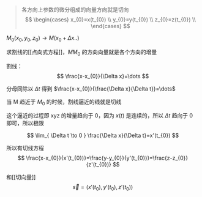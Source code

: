 > 各方向上参数的微分组成的向量方向就是切向
$$
\begin{cases}
x_{0}=x(t_{0}) \\
y_{0}=y(t_{0}) \\
z_{0}=z(t_{0}) \\
\end{cases}
$$

$M_{0}(x_{0},y_{0},z_{0}) \to M(x_{0}+\Delta {x}..)$

求割线的[[点向式方程]]，$MM_{0}$ 的方向向量就是各个方向的增量

割线：
$$
\frac{x-x_{0}}{\Delta x}=\dots
$$

分母同除以 $\Delta t$ 得到 $\frac{x-x_{0}}{\frac{\Delta x}{\Delta t}}=\dots$

当 M 趋近于 $M_{0}$ 的时候，割线逼近的线就是切线

这个逼近的过程即 xyz 的增量趋向于 0，因为 $x(t)$ 是连续的，所以 $\Delta t$ 趋向于 0 即可，所以极限

$$
\lim_{ \Delta t \to 0 } \frac{\Delta x}{\Delta t}=x'(t_{0})
$$

所以有切线方程
$$
\frac{x-x_{0}}{x'(t_{0})}=\frac{y-y_{0}}{y'(t_{0})}=\frac{z-z_{0}}{z'(t_{0})}
$$

和[[切向量]]
$$
\vec{s}=(x'(t_{0}),y'(t_{0}),z'(t_{0}))
$$

